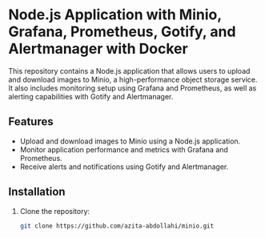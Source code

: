 # Node.js Application with Minio, Grafana, Prometheus, Gotify, and Alertmanager with Docker

This repository contains a Node.js application that allows users to upload and download images to Minio, a high-performance object storage service. It also includes monitoring setup using Grafana and Prometheus, as well as alerting capabilities with Gotify and Alertmanager.

## Features

- Upload and download images to Minio using a Node.js application.
- Monitor application performance and metrics with Grafana and Prometheus.
- Receive alerts and notifications using Gotify and Alertmanager.

## Installation

1. Clone the repository:
   ```bash
   git clone https://github.com/azita-abdollahi/minio.git
